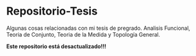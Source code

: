# Repositorio-Tesis
Algunas cosas relacionadas con mi tesis de pregrado. Analisis Funcional, Teoria de Conjunto, Teoria de la Medida y Topología General.

**Este repositorio está desactualizado!!!**
